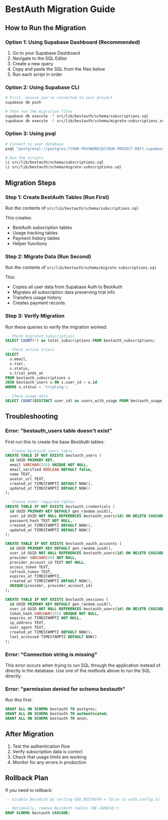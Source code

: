 # BestAuth Migration Guide

## How to Run the Migration

### Option 1: Using Supabase Dashboard (Recommended)

1. Go to your Supabase Dashboard
2. Navigate to the SQL Editor
3. Create a new query
4. Copy and paste the SQL from the files below
5. Run each script in order

### Option 2: Using Supabase CLI

```bash
# First, ensure you're connected to your project
supabase db push

# Then run the migration files
supabase db execute -f src/lib/bestauth/schema/subscriptions.sql
supabase db execute -f src/lib/bestauth/schema/migrate-subscriptions.sql
```

### Option 3: Using psql

```bash
# Connect to your database
psql "postgresql://postgres:[YOUR-PASSWORD]@[YOUR-PROJECT-REF].supabase.co:5432/postgres"

# Run the scripts
\i src/lib/bestauth/schema/subscriptions.sql
\i src/lib/bestauth/schema/migrate-subscriptions.sql
```

## Migration Steps

### Step 1: Create BestAuth Tables (Run First)

Run the contents of `src/lib/bestauth/schema/subscriptions.sql`

This creates:
- BestAuth subscription tables
- Usage tracking tables
- Payment history tables
- Helper functions

### Step 2: Migrate Data (Run Second)

Run the contents of `src/lib/bestauth/schema/migrate-subscriptions.sql`

This:
- Copies all user data from Supabase Auth to BestAuth
- Migrates all subscription data preserving trial info
- Transfers usage history
- Creates payment records

### Step 3: Verify Migration

Run these queries to verify the migration worked:

```sql
-- Check migrated subscriptions
SELECT COUNT(*) as total_subscriptions FROM bestauth_subscriptions;

-- Check active trials
SELECT 
  u.email,
  s.tier,
  s.status,
  s.trial_ends_at
FROM bestauth_subscriptions s
JOIN bestauth_users u ON s.user_id = u.id
WHERE s.status = 'trialing';

-- Check usage data
SELECT COUNT(DISTINCT user_id) as users_with_usage FROM bestauth_usage_tracking;
```

## Troubleshooting

### Error: "bestauth_users table doesn't exist"

First run this to create the base BestAuth tables:

```sql
-- Create bestauth_users table
CREATE TABLE IF NOT EXISTS bestauth_users (
  id UUID PRIMARY KEY,
  email VARCHAR(255) UNIQUE NOT NULL,
  email_verified BOOLEAN DEFAULT false,
  name TEXT,
  avatar_url TEXT,
  created_at TIMESTAMPTZ DEFAULT NOW(),
  updated_at TIMESTAMPTZ DEFAULT NOW()
);

-- Create other required tables
CREATE TABLE IF NOT EXISTS bestauth_credentials (
  id UUID PRIMARY KEY DEFAULT gen_random_uuid(),
  user_id UUID NOT NULL REFERENCES bestauth_users(id) ON DELETE CASCADE,
  password_hash TEXT NOT NULL,
  created_at TIMESTAMPTZ DEFAULT NOW(),
  updated_at TIMESTAMPTZ DEFAULT NOW()
);

CREATE TABLE IF NOT EXISTS bestauth_oauth_accounts (
  id UUID PRIMARY KEY DEFAULT gen_random_uuid(),
  user_id UUID NOT NULL REFERENCES bestauth_users(id) ON DELETE CASCADE,
  provider VARCHAR(50) NOT NULL,
  provider_account_id TEXT NOT NULL,
  access_token TEXT,
  refresh_token TEXT,
  expires_at TIMESTAMPTZ,
  created_at TIMESTAMPTZ DEFAULT NOW(),
  UNIQUE(provider, provider_account_id)
);

CREATE TABLE IF NOT EXISTS bestauth_sessions (
  id UUID PRIMARY KEY DEFAULT gen_random_uuid(),
  user_id UUID NOT NULL REFERENCES bestauth_users(id) ON DELETE CASCADE,
  token_hash VARCHAR(255) UNIQUE NOT NULL,
  expires_at TIMESTAMPTZ NOT NULL,
  ip_address TEXT,
  user_agent TEXT,
  created_at TIMESTAMPTZ DEFAULT NOW(),
  last_accessed TIMESTAMPTZ DEFAULT NOW()
);
```

### Error: "Connection string is missing"

This error occurs when trying to run SQL through the application instead of directly in the database. Use one of the methods above to run the SQL directly.

### Error: "permission denied for schema bestauth"

Run this first:
```sql
GRANT ALL ON SCHEMA bestauth TO postgres;
GRANT ALL ON SCHEMA bestauth TO authenticated;
GRANT ALL ON SCHEMA bestauth TO anon;
```

## After Migration

1. Test the authentication flow
2. Verify subscription data is correct
3. Check that usage limits are working
4. Monitor for any errors in production

## Rollback Plan

If you need to rollback:

```sql
-- Disable BestAuth by setting USE_BESTAUTH = false in auth.config.ts

-- Optionally, remove BestAuth tables (BE CAREFUL!)
DROP SCHEMA bestauth CASCADE;
```